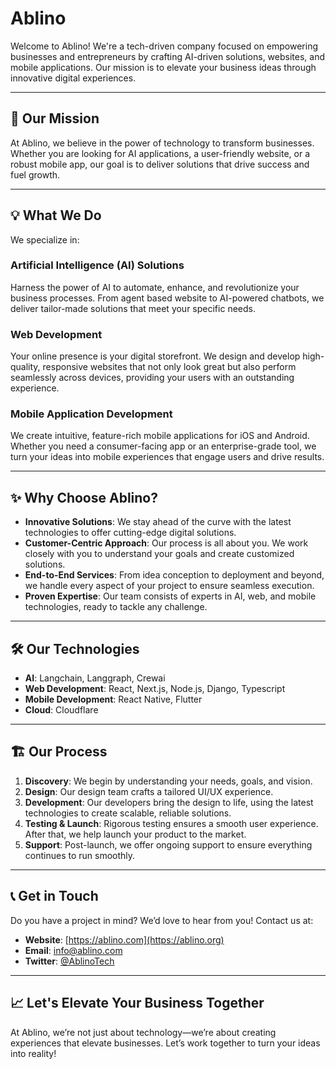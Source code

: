 # Ablino

Welcome to Ablino! We're a tech-driven company focused on empowering businesses and entrepreneurs by crafting AI-driven solutions, websites, and mobile applications. Our mission is to elevate your business ideas through innovative digital experiences.

---

## 🚀 Our Mission

At Ablino, we believe in the power of technology to transform businesses. Whether you are looking for  AI applications, a user-friendly website, or a robust mobile app, our goal is to deliver solutions that drive success and fuel growth.

---

## 💡 What We Do

We specialize in:

### Artificial Intelligence (AI) Solutions
Harness the power of AI to automate, enhance, and revolutionize your business processes. From agent based website to AI-powered chatbots, we deliver tailor-made solutions that meet your specific needs.

### Web Development
Your online presence is your digital storefront. We design and develop high-quality, responsive websites that not only look great but also perform seamlessly across devices, providing your users with an outstanding experience.

### Mobile Application Development
We create intuitive, feature-rich mobile applications for iOS and Android. Whether you need a consumer-facing app or an enterprise-grade tool, we turn your ideas into mobile experiences that engage users and drive results.

---

## ✨ Why Choose Ablino?

- **Innovative Solutions**: We stay ahead of the curve with the latest technologies to offer cutting-edge digital solutions.
- **Customer-Centric Approach**: Our process is all about you. We work closely with you to understand your goals and create customized solutions.
- **End-to-End Services**: From idea conception to deployment and beyond, we handle every aspect of your project to ensure seamless execution.
- **Proven Expertise**: Our team consists of experts in AI, web, and mobile technologies, ready to tackle any challenge.

---

## 🛠️ Our Technologies

- **AI**: Langchain, Langgraph, Crewai
- **Web Development**:  React, Next.js, Node.js, Django, Typescript
- **Mobile Development**:  React Native, Flutter
- **Cloud**: Cloudflare

---

## 🏗️ Our Process

1. **Discovery**: We begin by understanding your needs, goals, and vision.
2. **Design**: Our design team crafts a tailored UI/UX experience.
3. **Development**: Our developers bring the design to life, using the latest technologies to create scalable, reliable solutions.
4. **Testing & Launch**: Rigorous testing ensures a smooth user experience. After that, we help launch your product to the market.
5. **Support**: Post-launch, we offer ongoing support to ensure everything continues to run smoothly.

---


## 📞 Get in Touch

Do you have a project in mind? We’d love to hear from you! Contact us at:

- **Website**: [https://ablino.com](https://ablino.org)
- **Email**: [info@ablino.com](mailto:contact@ablino.com)
- **Twitter**: [@AblinoTech](https://twitter.com/AblinoTech)

---

## 📈 Let's Elevate Your Business Together

At Ablino, we’re not just about technology—we’re about creating experiences that elevate businesses. Let’s work together to turn your ideas into reality!

